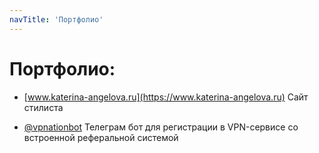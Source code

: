 ```yaml
---
navTitle: 'Портфолио'
---
```

# Портфолио:

- [www.katerina-angelova.ru](https://www.katerina-angelova.ru)
Сайт стилиста

- [@vpnationbot](https://t.me/vpnationbot/)
Телеграм бот для регистрации в VPN-сервисе со встроенной реферальной системой